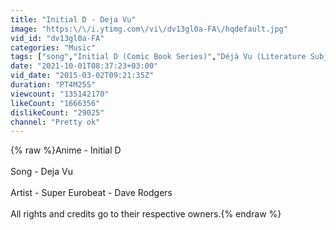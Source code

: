 ```yaml
---
title: "Initial D - Deja Vu"
image: "https:\/\/i.ytimg.com\/vi\/dv13gl0a-FA\/hqdefault.jpg"
vid_id: "dv13gl0a-FA"
categories: "Music"
tags: ["song","Initial D (Comic Book Series)","Déjà Vu (Literature Subject)"]
date: "2021-10-01T08:37:23+03:00"
vid_date: "2015-03-02T09:21:35Z"
duration: "PT4M25S"
viewcount: "135142170"
likeCount: "1666356"
dislikeCount: "29025"
channel: "Pretty ok"
---
```

{% raw %}Anime - Initial D<br /><br />Song - Deja Vu<br /><br />Artist - Super Eurobeat - Dave Rodgers<br /><br />All rights and credits go to their respective owners.{% endraw %}
